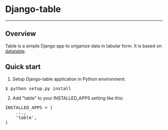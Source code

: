 # Django-table

_____________________________________________________________________

## Overview
Table is a simple Django app to origanize data in tabular form.
It is based on [datatable](http://datatables.net).

## Quick start
1. Setup Django-table application in Python environment:

<pre>$ python setup.py install</pre>

2. Add "table" to your INSTALLED_APPS setting like this:

<pre>INSTALLED_APPS = (
    ...,
    'table',
)</pre>
